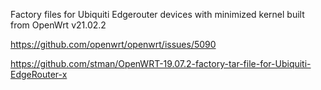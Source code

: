 Factory files for Ubiquiti Edgerouter devices with minimized kernel built from OpenWrt v21.02.2

https://github.com/openwrt/openwrt/issues/5090

https://github.com/stman/OpenWRT-19.07.2-factory-tar-file-for-Ubiquiti-EdgeRouter-x

